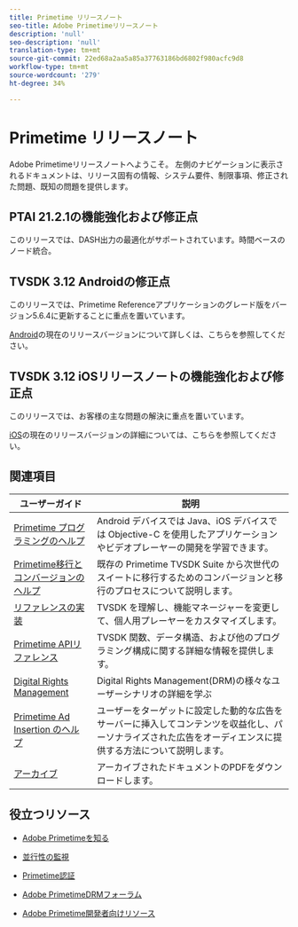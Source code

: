 ```yaml
---
title: Primetime リリースノート
seo-title: Adobe Primetimeリリースノート
description: 'null'
seo-description: 'null'
translation-type: tm+mt
source-git-commit: 22ed68a2aa5a85a37763186bd6802f980acfc9d8
workflow-type: tm+mt
source-wordcount: '279'
ht-degree: 34%

---
```



# Primetime リリースノート

Adobe Primetimeリリースノートへようこそ。 左側のナビゲーションに表示されるドキュメントは、リリース固有の情報、システム要件、制限事項、修正された問題、既知の問題を提供します。

## PTAI 21.2.1の機能強化および修正点

このリリースでは、DASH出力の最適化がサポートされています。時間ベースのノード統合。

## TVSDK 3.12 Androidの修正点

このリリースでは、Primetime Referenceアプリケーションのグレード版をバージョン5.6.4に更新することに重点を置いています。

[Android](../release-notes/tvsdk-3x-android.md)の現在のリリースバージョンについて詳しくは、こちらを参照してください。

## TVSDK 3.12 iOSリリースノートの機能強化および修正点

このリリースでは、お客様の主な問題の解決に重点を置いています。

[iOS](../release-notes/tvsdk-3x-ios.md)の現在のリリースバージョンの詳細については、こちらを参照してください。

## 関連項目

| ユーザーガイド | 説明 |
|--- |--- |
| [Primetime プログラミングのヘルプ](/help/programming/home.md) | Android デバイスでは Java、iOS デバイスでは Objective-C を使用したアプリケーションやビデオプレーヤーの開発を学習できます。 |
| [Primetime移行とコンバージョンのヘルプ](/help/migration-guides/home.md) | 既存の Primetime TVSDK Suite から次世代のスイートに移行するためのコンバージョンと移行のプロセスについて説明します。 |
| [リファレンスの実装](/help/android-reference-implementation/home.md) | TVSDK を理解し、機能マネージャーを変更して、個人用プレーヤーをカスタマイズします。 |
| [Primetime APIリファレンス](/help/reference/api-references.md) | TVSDK 関数、データ構造、および他のプログラミング構成に関する詳細な情報を提供します。 |
| [Digital Rights Management](/help/digital-rights-management/home.md) | Digital Rights Management(DRM)の様々なユーザーシナリオの詳細を学ぶ |
| [Primetime Ad Insertion のヘルプ](/help/dynamic-ad-insertion/home.md) | ユーザーをターゲットに設定した動的な広告をサーバーに挿入してコンテンツを収益化し、パーソナライズされた広告をオーディエンスに提供する方法について説明します。 |
| [アーカイブ](https://helpx.adobe.com/primetime/archives.html) | アーカイブされたドキュメントのPDFをダウンロードします。 |

## 役立つリソース

* [Adobe Primetimeを知る](https://www.adobe.com/in/marketing/primetime.html)

* [並行性の監視](https://tve.helpdocsonline.com/concurrency-monitoring-introduction)

* [Primetime認証](https://tve.helpdocsonline.com/home)

* [Adobe PrimetimeDRMフォーラム](https://forums.adobe.com/community/adobe_access)

* [Adobe Primetime開発者向けリソース](https://www.adobe.com/devnet/primetime.html)
